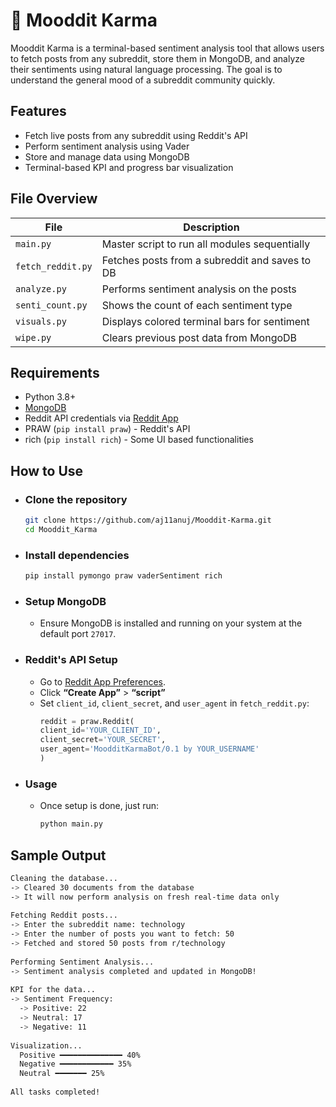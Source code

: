 # 🌈 Mooddit Karma

Mooddit Karma is a terminal-based sentiment analysis tool that allows users to fetch posts from any subreddit, store them in MongoDB, and analyze their sentiments using natural language processing. The goal is to understand the general mood of a subreddit community quickly.

## Features

- Fetch live posts from any subreddit using Reddit's API
- Perform sentiment analysis using Vader
- Store and manage data using MongoDB
- Terminal-based KPI and progress bar visualization

## File Overview

  | File              | Description                                      |
  |-------------------|--------------------------------------------------|
  | `main.py`         | Master script to run all modules sequentially    |
  | `fetch_reddit.py` | Fetches posts from a subreddit and saves to DB   |
  | `analyze.py`      | Performs sentiment analysis on the posts         |
  | `senti_count.py`  | Shows the count of each sentiment type           |
  | `visuals.py`      | Displays colored terminal bars for sentiment     |
  | `wipe.py`         | Clears previous post data from MongoDB           |

## Requirements

- Python 3.8+
- [MongoDB](https://www.mongodb.com/)
- Reddit API credentials via [Reddit App](https://www.reddit.com/prefs/apps)
- PRAW (`pip install praw`) - Reddit's API
- rich (`pip install rich`) - Some UI based functionalities

## How to Use

- ### Clone the repository
    ```bash
    git clone https://github.com/aj11anuj/Mooddit-Karma.git
    cd Mooddit_Karma
    ```

- ### Install dependencies
    ```bash
    pip install pymongo praw vaderSentiment rich
    ```

- ### Setup MongoDB
  - Ensure MongoDB is installed and running on your system at the default port `27017`.

- ### Reddit's API Setup
  - Go to [Reddit App Preferences](https://www.reddit.com/prefs/apps).
  - Click **“Create App”** > **“script”**
  - Set `client_id`, `client_secret`, and `user_agent` in `fetch_reddit.py`:
    ```python
    reddit = praw.Reddit(
    client_id='YOUR_CLIENT_ID',
    client_secret='YOUR_SECRET',
    user_agent='MoodditKarmaBot/0.1 by YOUR_USERNAME'
    )
    ```

- ### Usage
  - Once setup is done, just run:
    ```bash
    python main.py
    ```

## Sample Output

```bash
Cleaning the database...
-> Cleared 30 documents from the database
-> It will now perform analysis on fresh real-time data only
    
Fetching Reddit posts...
-> Enter the subreddit name: technology
-> Enter the number of posts you want to fetch: 50
-> Fetched and stored 50 posts from r/technology
    
Performing Sentiment Analysis...
-> Sentiment analysis completed and updated in MongoDB!
    
KPI for the data...
-> Sentiment Frequency:
  -> Positive: 22
  -> Neutral: 17
  -> Negative: 11
    
Visualization...
  Positive ━━━━━━━━━━━━━━ 40%
  Negative ━━━━━━━━━━━━ 35%
  Neutral ━━━━━━━ 25%
    
All tasks completed!
```
